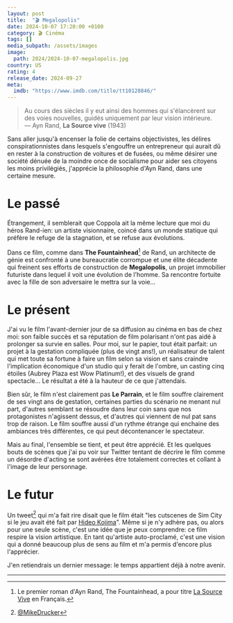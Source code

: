 ```yaml
---
layout: post
title:  "🎬 Megalopolis"
date: 2024-10-07 17:20:00 +0100
category: 🎬 Cinéma
tags: []
media_subpath: /assets/images
image:
  path: 2024/2024-10-07-megalopolis.jpg
country: US
rating: 4
release_date: 2024-09-27
meta:
  imdb: "https://www.imdb.com/title/tt10128846/"
---
```


>Au cours des siècles il y eut ainsi des hommes qui s'élancèrent sur des voies nouvelles, guidés uniquement par leur vision intérieure.   
> — Ayn Rand, **La Source vive** (1943)

Sans aller jusqu'à encenser la folie de certains objectivistes, les délires conspirationnistes dans lesquels s'engouffre un entrepreneur qui aurait dû en rester à la construction de voitures et de fusées, ou même désirer une société dénuée de la moindre once de socialisme pour aider ses citoyens les moins privilégiés, j'apprécie la philosophie d'Ayn Rand, dans une certaine mesure.

# Le passé

Étrangement, il semblerait que Coppola ait la même lecture que moi du héros Rand-ien: un artiste visionnaire, coincé dans un monde statique qui préfère le refuge de la stagnation, et se refuse aux évolutions.

Dans ce film, comme dans **The Fountainhead**[^1] de Rand, un architecte de génie est confronté à une bureaucratie corrompue et une élite décadente qui freinent ses efforts de construction de **Megalopolis**, un projet immobilier futuriste dans lequel il voit une évolution de l'homme. Sa rencontre fortuite avec la fille de son adversaire le mettra sur la voie...

# Le présent

J'ai vu le film l'avant-dernier jour de sa diffusion au cinéma en bas de chez moi: son faible succès et sa réputation de film polarisant n'ont pas aidé à prolonger sa survie en salles. Pour moi, sur le papier, tout était parfait: un projet à la gestation compliquée (plus de vingt ans!), un réalisateur de talent qui met toute sa fortune à faire un film selon sa vision et sans craindre l'implication économique d'un studio qui y ferait de l'ombre, un casting cinq étoiles (Aubrey Plaza est Wow Platinum!), et des visuels de grand spectacle... Le résultat a été à la hauteur de ce que j'attendais.

Bien sûr, le film n'est clairement pas **Le Parrain**, et le film souffre clairement de ses vingt ans de gestation, certaines parties du scénario ne menant nul part, d'autres semblant se résoudre dans leur coin sans que nos protagonistes n'agissent dessus, et d'autres qui viennent de nul pat sans trop de raison. Le film souffre aussi d'un rythme étrange qui enchaine des ambiances très différentes, ce qui peut décontenancer le spectateur.

Mais au final, l'ensemble se tient, et peut être apprécié. Et les quelques bouts de scènes que j'ai pu voir sur Twitter tentant de décrire le film comme un désordre d'acting se sont avérées être totalement correctes et collant à l'image de leur personnage.

# Le futur

Un tweet[^2] qui m'a fait rire disait que le film était "les cutscenes de Sim City si le jeu avait été fait par [Hideo Kojima](/posts/metal-gear-solid-oeuvre-culte/)". Même si je n'y adhère pas, ou alors pour une seule scène, c'est une idée que je peux comprendre: ce film respire la vision artistique. En tant qu'artiste auto-proclamé, c'est une vision qui a donné beaucoup plus de sens au film et m'a permis d'encore plus l'apprécier.

J'en retiendrais un dernier message: le temps appartient déjà à notre avenir.

* * *
[^1]: Le premier roman d'Ayn Rand, The Fountainhead, a pour titre [<i class="fab fa-wikipedia-w"></i> La Source Vive](https://fr.wikipedia.org/wiki/La_Source_vive) en Français.
[^2]: [<i class="fab fa-x-twitter"></i> @MikeDrucker](https://x.com/MikeDrucker/status/1840943823347736946)
